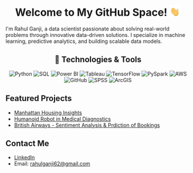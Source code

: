 <h1 align="center">Welcome to My GitHub Space! <img src="hand_wave.gif" width="30" height="30"></h1>

I'm Rahul Ganji, a data scientist passionate about solving real-world problems through innovative data-driven solutions. I specialize in machine learning, predictive analytics, and building scalable data models.

<h2 align="center">🔧 Technologies & Tools</h2>
<p align="center">
  <!-- Python -->
  <img src="https://img.shields.io/badge/Python-3776AB?style=for-the-badge&logo=python&logoColor=white" alt="Python" title="Python – My primary programming language">
  <!-- SQL -->
  <img src="https://img.shields.io/badge/SQL-4479A1?style=for-the-badge&logo=mysql&logoColor=white" alt="SQL" title="SQL – Expert in database management">
  <!-- Power BI -->
  <img src="https://img.shields.io/badge/Power%20BI-F2C811?style=for-the-badge&logo=power-bi&logoColor=black" alt="Power BI" title="Power BI – Advanced data visualization">
  <!-- Tableau -->
  <img src="https://img.shields.io/badge/Tableau-E97627?style=for-the-badge&logo=tableau&logoColor=white" alt="Tableau" title="Tableau – Professional in data analytics">
  <!-- TensorFlow -->
  <img src="https://img.shields.io/badge/TensorFlow-FF6F00?style=for-the-badge&logo=tensorflow&logoColor=white" alt="TensorFlow" title="TensorFlow">
  <!-- PySpark -->
  <img src="https://img.shields.io/badge/PySpark-E25A1C?style=for-the-badge&logo=apache-spark&logoColor=white" alt="PySpark" title="PySpark">
  <!-- AWS -->
  <img src="https://img.shields.io/badge/AWS-232F3E?style=for-the-badge&logo=amazon-aws&logoColor=white" alt="AWS" title="AWS">
  <!-- GitHub -->
  <img src="https://img.shields.io/badge/GitHub-181717?style=for-the-badge&logo=github&logoColor=white" alt="GitHub" title="GitHub">
  <!-- SPSS -->
  <img src="https://img.shields.io/badge/SPSS-006CB7?style=for-the-badge&logo=spss&logoColor=white" alt="SPSS" title="SPSS">
  <!-- ArcGIS -->
  <img src="https://img.shields.io/badge/ArcGIS-7AC5CD?style=for-the-badge&logo=arcgis&logoColor=white" alt="ArcGIS" title="ArcGIS">
</p>


## Featured Projects
- [Manhattan Housing Insights](https://github.com/rahulganji2000/Manhattan-Housing-Project)
- [Humanoid Robot in Medical Diagnostics](https://github.com/rahulganji2000/Humanoid-Robot-in-Medical-Diagnostics)
- [British Airways - Sentiment Analysis & Prdiction of Bookings](https://github.com/rahulganji2000/British-Airways)

## Contact Me
- [LinkedIn](https://linkedin.com/in/rahulganji)
- Email: rahulganji62@gmail.com


<!--
**rahulganji2000/rahulganji2000** is a ✨ _special_ ✨ repository because its `README.md` (this file) appears on your GitHub profile.

Here are some ideas to get you started:

- 🔭 I’m currently working on ...
- 🌱 I’m currently learning ...
- 👯 I’m looking to collaborate on ...
- 🤔 I’m looking for help with ...
- 💬 Ask me about ...
- 📫 How to reach me: ...
- 😄 Pronouns: ...
- ⚡ Fun fact: ...
-->
